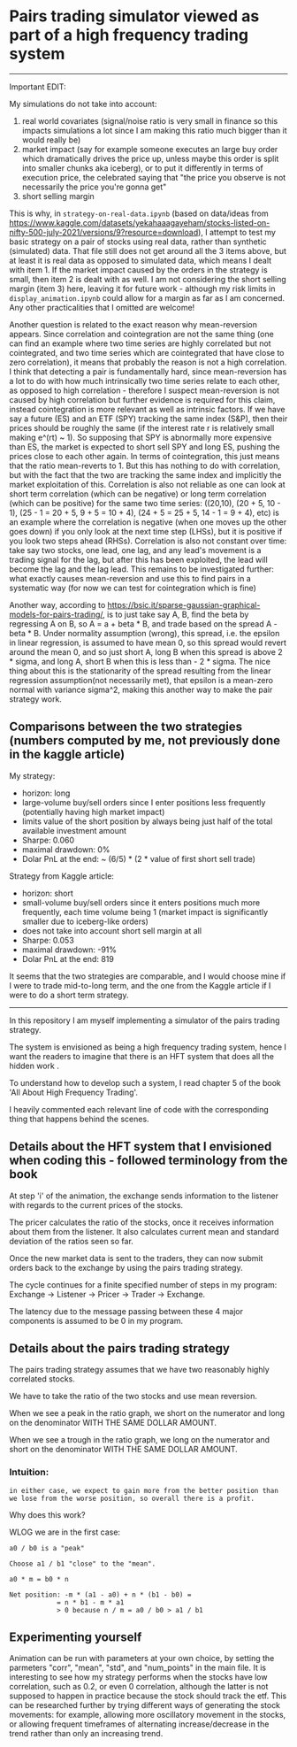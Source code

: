 # Pairs trading simulator viewed as part of a high frequency trading system

-------------------
Important EDIT: 

My simulations do not take into account: 

1. real world covariates (signal/noise ratio is very small in finance so this impacts simulations a lot since I am making this ratio much bigger than it would really be)
2. market impact (say for example someone executes an large buy order which dramatically drives the price up, unless maybe this order is split into smaller chunks aka iceberg), or to put it differently in terms of execution price, the celebrated saying that "the price you observe is not necessarily the price you're gonna get"
3. short selling margin

This is why, in `strategy-on-real-data.ipynb` (based on data/ideas from https://www.kaggle.com/datasets/yekahaaagayeham/stocks-listed-on-nifty-500-july-2021/versions/9?resource=download), I attempt to test my basic strategy on a pair of stocks using real data, rather than synthetic (simulated) data. That file still does not get around all the 3 items above, but at least it is real data as opposed to simulated data, which means I dealt with item 1. If the market impact caused by the orders in the strategy is small, then item 2 is dealt with as well. I am not considering the short selling margin (item 3) here, leaving it for future work - although my risk limits in `display_animation.ipynb` could allow for a margin as far as I am concerned. Any other practicalities that I omitted are welcome!

Another question is related to the exact reason why mean-reversion appears. Since correlation and cointegration are not the same thing (one can find an example where two time series are highly correlated but not cointegrated, and two time series which are cointegrated that have close to zero correlation), it means that probably the reason is not a high correlation. I think that detecting a pair is fundamentally hard, since mean-reversion has a lot to do with how much intrinsically two time series relate to each other, as opposed to high correlation - therefore I suspect mean-reversion is not caused by high correlation but further evidence is required for this claim, instead cointegration is more relevant as well as intrinsic factors. If we have say a future (ES) and an ETF (SPY) tracking the same index (S&P), then their prices should be roughly the same (if the interest rate r is relatively small making e^(rt) ~ 1). So supposing that SPY is abnormally more expensive than ES, the market is expected to short sell SPY and long ES, pushing the prices close to each other again. In terms of cointegration, this just means that the ratio mean-reverts to 1. But this has nothing to do with correlation, but with the fact that the two are tracking the same index and implicitly the market exploitation of this. Correlation is also not reliable as one can look at short term correlation (which can be negative) or long term correlation (which can be positive) for the same two time series: ((20,10), (20 + 5, 10 - 1), (25 - 1 = 20 + 5, 9 + 5 = 10 + 4), (24 + 5 = 25 + 5, 14 - 1 = 9 + 4), etc) is an example where the correlation is negative  (when one moves up the other goes down)  if you only look at the next time step (LHSs), but it is positive if you look two steps ahead (RHSs). Correlation is also not constant over time: take say two stocks, one lead, one lag, and any lead's movement is a trading signal for the lag, but after this has been exploited, the lead will become the lag and the lag lead. This remains to be investigated further: what exactly causes mean-reversion and use this to find pairs in a systematic way (for now we can test for cointegration which is fine)

Another way, according to https://bsic.it/sparse-gaussian-graphical-models-for-pairs-trading/, is to just take say A, B, find the beta by regressing A on B, so A = a + beta * B, and trade based on the spread A - beta * B. Under normality assumption (wrong), this spread, i.e. the epsilon in linear regression, is assumed to have mean 0, so this spread would revert around the mean 0, and so just short A, long B when this spread is above 2 * sigma, and long A, short B when this is less than - 2 * sigma. The nice thing about this is the stationarity of the spread resulting from the linear regression assumption(not necessarily met), that epsilon is a mean-zero normal with variance sigma^2, making this another way to make the pair strategy work. 

## Comparisons between the two strategies (numbers computed by me, not previously done in the kaggle article)

My strategy:
- horizon: long
- large-volume buy/sell orders since I enter positions less frequently (potentially having high market impact)
- limits value of the short position by always being just half of the total available investment amount
- Sharpe: 0.060
- maximal drawdown: 0%
- Dolar PnL at the end: ~ (6/5) * (2 * value of first short sell trade)

Strategy from Kaggle article:
- horizon: short
- small-volume buy/sell orders since it enters positions much more frequently, each time volume being 1 (market impact is significantly smaller due to iceberg-like orders)
- does not take into account short sell margin at all
- Sharpe: 0.053
- maximal drawdown: -91%  
- Dolar PnL at the end: 819

It seems that the two strategies are comparable, and I would choose mine if I were to trade mid-to-long term, and the one from the Kaggle article if I were to do a short term strategy.



-------------------


In this repository I am myself implementing a simulator of the pairs trading strategy. 

The system is envisioned as being a high frequency trading system, hence I want the readers to imagine that there is an HFT system that does all the hidden work .

To understand how to develop such a system, I read chapter 5 of the book 'All About High Frequency Trading'.

I heavily commented each relevant line of code with the corresponding thing that happens behind the scenes.

## Details about the HFT system that I envisioned when coding this - followed terminology from the book

At step 'i' of the animation, the exchange sends information to the listener with regards to the current prices of the stocks.

The pricer calculates the ratio of the stocks, once it receives information about them from the listener. It also calculates current mean and standard deviation of the ratios seen so far.

Once the new market data is sent to the traders, they can now submit orders back to the exchange by using the pairs trading strategy.

The cycle continues for a finite specified number of steps in my program: Exchange -> Listener -> Pricer -> Trader -> Exchange.

The latency due to the message passing between these 4 major components is assumed to be 0 in my program.


## Details about the pairs trading strategy 

The pairs trading strategy assumes that we have two reasonably highly correlated stocks.

We have to take the ratio of the two stocks and use mean reversion.

When we see a peak in the ratio graph, we short on the numerator and long on the denominator WITH THE SAME DOLLAR AMOUNT.

When we see a trough in the ratio graph, we long on the numerator and short on the denominator WITH THE SAME DOLLAR AMOUNT.

### Intuition:
    in either case, we expect to gain more from the better position than we lose from the worse position, so overall there is a profit.

Why does this work?

WLOG we are in the first case:

    a0 / b0 is a "peak"
    
    Choose a1 / b1 "close" to the "mean".
    
    a0 * m = b0 * n
    
    Net position: -m * (a1 - a0) + n * (b1 - b0) =
                = n * b1 - m * a1 
                > 0 because n / m = a0 / b0 > a1 / b1

## Experimenting yourself

Animation can be run with parameters at your own choice, by setting the parmeters "corr", "mean", "std", and "num_points" in the main file. It is interesting to see how my strategy performs when the stocks have low correlation, such as 0.2, or even 0 correlation, although the latter is not supposed to happen in practice because the stock should track the etf.
This can be researched further by trying different ways of generating the stock movements: for example, allowing more oscillatory movement in the stocks, or allowing frequent timeframes of alternating increase/decrease in the trend rather than only an increasing trend.
